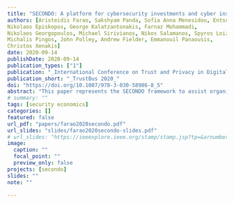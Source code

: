 ```yaml
---
title: "SECONDO: A platform for cybersecurity investments and cyber insurance decisions"
authors: [Aristeidis Farao, Sakshyam Panda, Sofia Anna Menesidou, Entso Veliou,
Nikolaos Episkopos, George Kalatzantonakis, Farnaz Mohammadi,
Nikolaos Georgopoulos, Michael Sirivianos, Nikos Salamanos, Spyros Loizou,
Michalis Pingos, John Polley, Andrew Fielder, Emmanouil Panaousis,
Christos Xenakis]
date: 2020-09-14
publishDate: 2020-09-14
publication_types: ["1"]
publication: "_International Conference on Trust and Privacy in Digital Business_"
publication_short: "_TrustBus 2020_"
doi: "https://doi.org/10.1007/978-3-030-58986-8_5"
abstract: "This paper represents the SECONDO framework to assist organizations with decisions related to cybersecurity investments and cyber-insurance. The platform supports cybersecurity and cyber-insurance decisions by implementing and integrating a number of software components. SECONDO operates in three distinct phases: (i) cyber-physical risk assessment and continuous monitoring; (ii) investment-driven optimized cyber-physical risk control; and (iii) blockchain-enabled cyber-insurance contract preparation and maintenance. Insurers can leverage SECONDO functionalities to actively participate in the management of cyber-physical risks of a shipping company to reduce their insured risk."
# summary: ""
tags: [security economics]
categories: []
featured: false
url_pdf: "papers/farao2020secondo.pdf"
url_slides: "slides/farao2020secondo-slides.pdf"
# url_slides: "https://ieeexplore.ieee.org/stamp/stamp.jsp?tp=&arnumber=8894107"
image:
  caption: ""
  focal_point: ""
  preview_only: false
projects: [secondo]
slides: ""
note: ""

---
```

